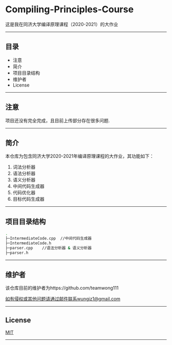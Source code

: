 # Compiling-Principles-Course
这是我在同济大学编译原理课程（2020-2021）的大作业

---

## 目录
- 注意
- 简介
- 项目目录结构
- 维护者
- License

---

## 注意
项目还没有完全完成，且目前上传部分存在很多问题.

---

## 简介
本仓库为包含同济大学2020-2021年编译原理课程的大作业，其功能如下：
1. 词法分析器
2. 语法分析器
3. 语义分析器
4. 中间代码生成器
5. 代码优化器
6. 目标代码生成器

---

## 项目目录结构
```bash
.
├─IntermediateCode.cpp  //中间代码生成器
├─IntermediateCode.h
├─parser.cpp    //语法分析器 & 语义分析器
├─parser.h
```
---

## 维护者
该仓库目前的维护者为https://github.com/teamwong111

如有侵权或其他问题请通过邮件联系wungjz1@gmail.com

---

## License
[MIT](https://github.com/teamwong111/Compiling-Principles-Course/blob/main/LICENSE)

---
